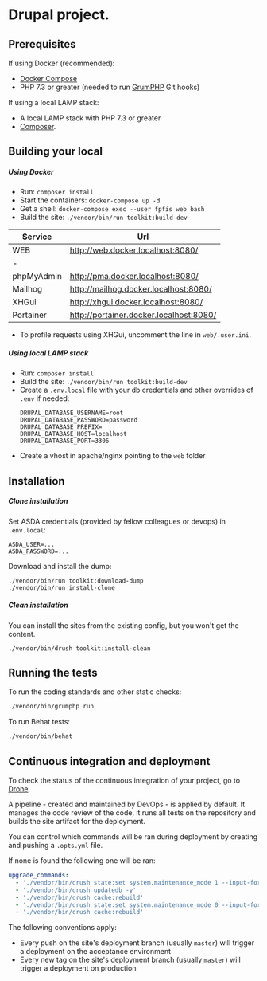 # Drupal project.

## Prerequisites

If using Docker (recommended):
 - [Docker Compose](https://docs.docker.com/compose/install/)
 - PHP 7.3 or greater (needed to run [GrumPHP](https://github.com/phpro/grumphp) Git hooks)

If using a local LAMP stack:
 - A local LAMP stack with PHP 7.3 or greater
 - [Composer](https://getcomposer.org/doc/00-intro.md#installation-linux-unix-osx).

## Building your local

##### Using Docker

- Run: `composer install`
- Start the containers: `docker-compose up -d`
- Get a shell: `docker-compose exec --user fpfis web bash`
- Build the site: `./vendor/bin/run toolkit:build-dev`

| Service    | Url                                        |
| ---------- | ------------------------------------------ |
| WEB        | http://web.docker.localhost:8080/          |
| -
| phpMyAdmin | http://pma.docker.localhost:8080/          |
| Mailhog    | http://mailhog.docker.localhost:8080/      |
| XHGui      | http://xhgui.docker.localhost:8080/        |
| Portainer  | http://portainer.docker.localhost:8080/    |

- To profile requests using XHGui, uncomment the line in `web/.user.ini`.

##### Using local LAMP stack

- Run: `composer install`
- Build the site: `./vendor/bin/run toolkit:build-dev`
- Create a `.env.local` file with your db credentials and other overrides of `.env` if needed:
    ```
    DRUPAL_DATABASE_USERNAME=root
    DRUPAL_DATABASE_PASSWORD=password
    DRUPAL_DATABASE_PREFIX=
    DRUPAL_DATABASE_HOST=localhost
    DRUPAL_DATABASE_PORT=3306
    ```
- Create a vhost in apache/nginx pointing to the `web` folder

## Installation
##### Clone installation

Set ASDA credentials (provided by fellow colleagues or devops) in `.env.local`:
```
ASDA_USER=...
ASDA_PASSWORD=...
```

Download and install the dump:
```
./vendor/bin/run toolkit:download-dump
./vendor/bin/run install-clone
```

##### Clean installation

You can install the sites from the existing config, but you won't get the content.
```
./vendor/bin/drush toolkit:install-clean
```

## Running the tests

To run the coding standards and other static checks:

```bash
./vendor/bin/grumphp run
```

To run Behat tests:

```bash
./vendor/bin/behat
```

## Continuous integration and deployment

To check the status of the continuous integration of your project, go to [Drone](https://drone.fpfis.eu/).

A pipeline - created and maintained by DevOps - is applied by default.
It manages the code review of the code, it runs all tests on the repository and
builds the site artifact for the deployment.

You can control which commands will be ran during deployment by creating
and pushing a `.opts.yml` file.

If none is found the following one will be ran:

```yml
upgrade_commands:
  - './vendor/bin/drush state:set system.maintenance_mode 1 --input-format=integer -y'
  - './vendor/bin/drush updatedb -y'
  - './vendor/bin/drush cache:rebuild'
  - './vendor/bin/drush state:set system.maintenance_mode 0 --input-format=integer -y'
  - './vendor/bin/drush cache:rebuild'
```

The following conventions apply:

- Every push on the site's deployment branch (usually `master`) will trigger
  a deployment on the acceptance environment
- Every new tag on the site's deployment branch (usually `master`) will
  trigger a deployment on production
